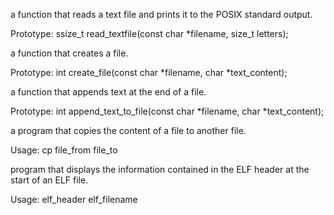  a function that reads a text file and prints it to the POSIX standard output.

Prototype: ssize_t read_textfile(const char *filename, size_t letters);

 a function that creates a file.

Prototype: int create_file(const char *filename, char *text_content);

a function that appends text at the end of a file.

Prototype: int append_text_to_file(const char *filename, char *text_content);

a program that copies the content of a file to another file.

Usage: cp file_from file_to

 program that displays the information contained in the ELF header at the start of an ELF file.

Usage: elf_header elf_filename
